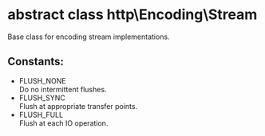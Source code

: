 # abstract class http\Encoding\Stream

Base class for encoding stream implementations.

## Constants:

* FLUSH_NONE  
  Do no intermittent flushes.
* FLUSH_SYNC  
  Flush at appropriate transfer points.
* FLUSH_FULL  
  Flush at each IO operation.
